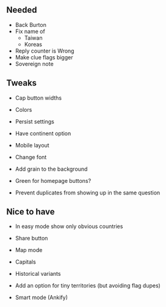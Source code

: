 ## Needed

- Back Burton
- Fix name of
  - Taiwan
  - Koreas
- Reply counter is Wrong
- Make clue flags bigger
- Sovereign note

## Tweaks

- Cap button widths
- Colors
- Persist settings
- Have continent option

- Mobile layout
- Change font
- Add grain to the background
- Green for homepage buttons?
- Prevent duplicates from showing up in the same question

## Nice to have

- In easy mode show only obvious countries
- Share button
- Map mode
- Capitals

- Historical variants
- Add an option for tiny territories (but avoiding flag dupes)
- Smart mode (Ankify)
